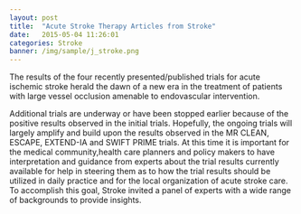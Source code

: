 ```yaml
---
layout: post
title:  "Acute Stroke Therapy Articles from Stroke"
date:   2015-05-04 11:26:01
categories: Stroke
banner: /img/sample/j_stroke.png
---
```

The results of the four recently presented/published trials for acute ischemic stroke herald the dawn of a new era in the treatment of patients with large vessel occlusion amenable to endovascular intervention. 

Additional trials are underway or have been stopped earlier because of the positive results observed in the initial trials. Hopefully, the ongoing trials will largely amplify and build upon the results observed in the MR CLEAN, ESCAPE, EXTEND-IA and SWIFT PRIME trials. At this time it is important for the medical community,health care planners and policy makers to have interpretation and guidance from experts about the trial results currently available for help in steering them as to how the trial results should be utilized in daily practice and for the local organization of acute stroke care. To accomplish this goal, Stroke invited a panel of experts with a wide range of backgrounds to provide insights.
